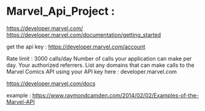 # Marvel_Api_Project : 

https://developer.marvel.com/
https://developer.marvel.com/documentation/getting_started

get the api key : https://developer.marvel.com/account

Rate limit : 3000 calls/day Number of calls your application can make per day.
Your authorized referrers. List any domains that can make calls to the Marvel Comics API using your API key here : developer.marvel.com

https://developer.marvel.com/docs

example : https://www.raymondcamden.com/2014/02/02/Examples-of-the-Marvel-API

